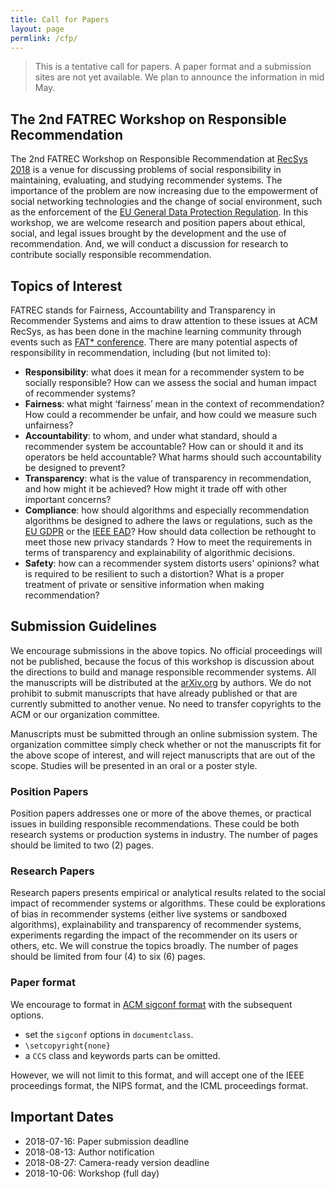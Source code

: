 ```yaml
---
title: Call for Papers
layout: page
permlink: /cfp/
---
```


> This is a tentative call for papers.
> A paper format and a submission sites are not yet available.
> We plan to announce the information in mid May.

## The 2nd FATREC Workshop on Responsible Recommendation

The 2nd FATREC Workshop on Responsible Recommendation at [RecSys 2018](https://recsys.acm.org/recsys18/) is a venue for discussing problems of social responsibility in maintaining, evaluating, and studying recommender systems.
The importance of the problem are now increasing due to the empowerment of social networking technologies and the change of social environment, such as the enforcement of the [EU General Data Protection Regulation](http://eur-lex.europa.eu/legal-content/EN/TXT/?uri=CELEX:32016R0679).
In this workshop, we are welcome research and position papers about ethical, social, and legal issues brought by the development and the use of recommendation.
And, we will conduct a discussion for research to contribute socially responsible recommendation.

## Topics of Interest

FATREC stands for Fairness, Accountability and Transparency in Recommender Systems and aims to draw attention to these issues at ACM RecSys, as has been done in the machine learning community through events such as [FAT* conference](https://fatconference.org/). There are many potential aspects of responsibility in recommendation, including (but not limited to):

* **Responsibility**: what does it mean for a recommender system to be socially responsible? How can we assess the social and human impact of recommender systems?
* **Fairness**: what might ‘fairness’ mean in the context of recommendation? How could a recommender be unfair, and how could we measure such unfairness?
* **Accountability**: to whom, and under what standard, should a recommender system be accountable? How can or should it and its operators be held accountable? What harms should such accountability be designed to prevent?
* **Transparency**: what is the value of transparency in recommendation, and how might it be achieved? How might it trade off with other important concerns?
* **Compliance**: how should algorithms and especially recommendation algorithms be designed to adhere the laws or regulations, such as the [EU GDPR](http://eur-lex.europa.eu/legal-content/EN/TXT/?uri=CELEX:32016R0679) or the [IEEE EAD](https://ethicsinaction.ieee.org/)? How should data collection be rethought to meet those new privacy standards ? How to meet the requirements in terms of transparency and explainability of algorithmic decisions.
* **Safety**: how can a recommender system distorts users' opinions? what is required to be resilient to such a distortion? What is a proper treatment of private or sensitive information when making recommendation?

## Submission Guidelines 

We encourage submissions in the above topics.
No official proceedings will not be published, because the focus of this workshop is discussion about the directions to build and manage responsible recommender systems.
All the manuscripts will be distributed at the [arXiv.org](https://arxiv.org/) by authors.
We do not prohibit to submit manuscripts that have already published or that are currently submitted to another venue.
No need to transfer copyrights to the ACM or our organization committee.

Manuscripts must be submitted through an online submission system.
The organization committee simply check whether or not the manuscripts fit for the above scope of interest, and will reject manuscripts that are out of the scope.
Studies will be presented in an oral or a poster style.

### Position Papers

Position papers addresses one or more of the above themes, or practical issues in building responsible recommendations.
These could be both research systems or production systems in industry.
The number of pages should be limited to two (2) pages.

### Research Papers

Research papers presents empirical or analytical results related to the social impact of recommender systems or algorithms.
These could be explorations of bias in recommender systems (either live systems or sandboxed algorithms), explainability and transparency of recommender systems, experiments regarding the impact of the recommender on its users or others, etc.
We will construe the topics broadly.
The number of pages should be limited from four (4) to six (6) pages.

### Paper format

We encourage to format in [ACM sigconf format](https://www.acm.org/publications/proceedings-template) with the subsequent options.

* set the `sigconf` options in `documentclass`.
* `\setcopyright{none}`
* a `CCS` class and keywords parts can be omitted.

However, we will not limit to this format, and will accept one of the IEEE proceedings format, the NIPS format, and the ICML proceedings format.

## Important Dates

* 2018-07-16: Paper submission deadline
* 2018-08-13: Author notification
* 2018-08-27: Camera-ready version deadline
* 2018-10-06: Workshop (full day)
